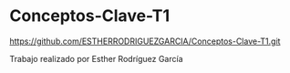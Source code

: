 # Conceptos-Clave-T1

https://github.com/ESTHERRODRIGUEZGARCIA/Conceptos-Clave-T1.git

Trabajo realizado por Esther Rodríguez García
